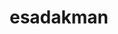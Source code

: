 ---
title: esadakman
github: https://github.com/esadakman
mode: dark
transition: 1s
score: 72.5
archetype:
- Project Showcase
---